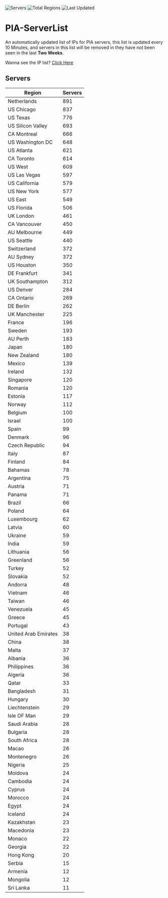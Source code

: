 ![Servers](https://img.shields.io/badge/Servers-18,074-darkgreen)
![Total Regions](https://img.shields.io/badge/Total_Regions-97-darkgreen)
![Last Updated](https://img.shields.io/badge/Last_Updated-August_3_2024_12:21_EDT-darkgreen)

# PIA-ServerList
An automatically updated list of IPs for PIA servers, this list is updated every 10 Minutes, and servers in this list will be removed in they have not been seen in the last **Two Weeks**.

Wanna see the IP list? [Click Here](./servers.json)

## Servers
| Region               | Servers |
|----------------------|---------|
| Netherlands | 891 |
| US Chicago | 837 |
| US Texas | 776 |
| US Silicon Valley | 693 |
| CA Montreal | 666 |
| US Washington DC | 648 |
| US Atlanta | 621 |
| CA Toronto | 614 |
| US West | 609 |
| US Las Vegas | 597 |
| US California | 579 |
| US New York | 577 |
| US East | 549 |
| US Florida | 506 |
| UK London | 461 |
| CA Vancouver | 450 |
| AU Melbourne | 449 |
| US Seattle | 440 |
| Switzerland | 372 |
| AU Sydney | 372 |
| US Houston | 350 |
| DE Frankfurt | 341 |
| UK Southampton | 312 |
| US Denver | 284 |
| CA Ontario | 269 |
| DE Berlin | 262 |
| UK Manchester | 225 |
| France | 196 |
| Sweden | 193 |
| AU Perth | 183 |
| Japan | 180 |
| New Zealand | 180 |
| Mexico | 139 |
| Ireland | 132 |
| Singapore | 120 |
| Romania | 120 |
| Estonia | 117 |
| Norway | 112 |
| Belgium | 100 |
| Israel | 100 |
| Spain | 99 |
| Denmark | 96 |
| Czech Republic | 94 |
| Italy | 87 |
| Finland | 84 |
| Bahamas | 78 |
| Argentina | 75 |
| Austria | 71 |
| Panama | 71 |
| Brazil | 66 |
| Poland | 64 |
| Luxembourg | 62 |
| Latvia | 60 |
| Ukraine | 59 |
| India | 59 |
| Lithuania | 56 |
| Greenland | 56 |
| Turkey | 52 |
| Slovakia | 52 |
| Andorra | 48 |
| Vietnam | 46 |
| Taiwan | 46 |
| Venezuela | 45 |
| Greece | 45 |
| Portugal | 43 |
| United Arab Emirates | 38 |
| China | 38 |
| Malta | 37 |
| Albania | 36 |
| Philippines | 36 |
| Algeria | 36 |
| Qatar | 33 |
| Bangladesh | 31 |
| Hungary | 30 |
| Liechtenstein | 29 |
| Isle OF Man | 29 |
| Saudi Arabia | 28 |
| Bulgaria | 28 |
| South Africa | 28 |
| Macao | 26 |
| Montenegro | 26 |
| Nigeria | 25 |
| Moldova | 24 |
| Cambodia | 24 |
| Cyprus | 24 |
| Morocco | 24 |
| Egypt | 24 |
| Iceland | 24 |
| Kazakhstan | 23 |
| Macedonia | 23 |
| Monaco | 22 |
| Georgia | 22 |
| Hong Kong | 20 |
| Serbia | 15 |
| Armenia | 12 |
| Mongolia | 12 |
| Sri Lanka | 11 |